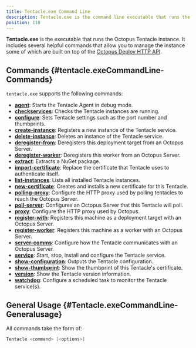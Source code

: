 ```yaml
---
title: Tentacle.exe Command Line
description: Tentacle.exe is the command line executable that runs the Octopus Tentacle instance.
position: 110
---
```


**Tentacle.exe** is the executable that runs the Octopus Tentacle instance. It includes several helpful commands that allow you to manage the instance some of which are built on top of the [Octopus Deploy HTTP API](/docs/api-and-integration/api/index.md).

## Commands {#tentacle.exeCommandLine-Commands}

`tentacle.exe` supports the following commands:

- **[agent](/docs\api-and-integration\tentacle.exe-command-line/agent.md)**:  Starts the Tentacle Agent in debug mode.
- **[checkservices](/docs\api-and-integration\tentacle.exe-command-line/checkservices.md)**:  Checks the Tentacle instances are running.
- **[configure](/docs\api-and-integration\tentacle.exe-command-line/configure.md)**:  Sets Tentacle settings such as the port number and thumbprints.
- **[create-instance](/docs\api-and-integration\tentacle.exe-command-line/create-instance.md)**:  Registers a new instance of the Tentacle service.
- **[delete-instance](/docs\api-and-integration\tentacle.exe-command-line/delete-instance.md)**:  Deletes an instance of the Tentacle service.
- **[deregister-from](/docs\api-and-integration\tentacle.exe-command-line/deregister-from.md)**:  Deregisters this deployment target from an Octopus Server.
- **[deregister-worker](/docs\api-and-integration\tentacle.exe-command-line/deregister-worker.md)**:  Deregisters this worker from an Octopus Server.
- **[extract](/docs\api-and-integration\tentacle.exe-command-line/extract.md)**:  Extracts a NuGet package.
- **[import-certificate](/docs\api-and-integration\tentacle.exe-command-line/import-certificate.md)**:  Replace the certificate that Tentacle uses to authenticate itself.
- **[list-instances](/docs\api-and-integration\tentacle.exe-command-line/list-instances.md)**:  Lists all installed Tentacle instances.
- **[new-certificate](/docs\api-and-integration\tentacle.exe-command-line/new-certificate.md)**:  Creates and installs a new certificate for this Tentacle.
- **[polling-proxy](/docs\api-and-integration\tentacle.exe-command-line/polling-proxy.md)**:  Configure the HTTP proxy used by polling tentacles to reach the Octopus Server.
- **[poll-server](/docs\api-and-integration\tentacle.exe-command-line/poll-server.md)**:  Configures an Octopus Server that this Tentacle will poll.
- **[proxy](/docs\api-and-integration\tentacle.exe-command-line/proxy.md)**:  Configure the HTTP proxy used by Octopus.
- **[register-with](/docs\api-and-integration\tentacle.exe-command-line/register-with.md)**:  Registers this machine as a deployment target with an Octopus Server.
- **[register-worker](/docs\api-and-integration\tentacle.exe-command-line/register-worker.md)**:  Registers this machine as a worker with an Octopus Server.
- **[server-comms](/docs\api-and-integration\tentacle.exe-command-line/server-comms.md)**:  Configure how the Tentacle communicates with an Octopus Server.
- **[service](/docs\api-and-integration\tentacle.exe-command-line/service.md)**:  Start, stop, install and configure the Tentacle service.
- **[show-configuration](/docs\api-and-integration\tentacle.exe-command-line/show-configuration.md)**:  Outputs the Tentacle configuration.
- **[show-thumbprint](/docs\api-and-integration\tentacle.exe-command-line/show-thumbprint.md)**:  Show the thumbprint of this Tentacle's certificate.
- **[version](/docs\api-and-integration\tentacle.exe-command-line/version.md)**:  Show the Tentacle version information.
- **[watchdog](/docs\api-and-integration\tentacle.exe-command-line/watchdog.md)**:  Configure a scheduled task to monitor the Tentacle service(s).

## General Usage {#Tentacle.exeCommandLine-Generalusage}

All commands take the form of:

```powershell
Tentacle <command> [<options>]
```
